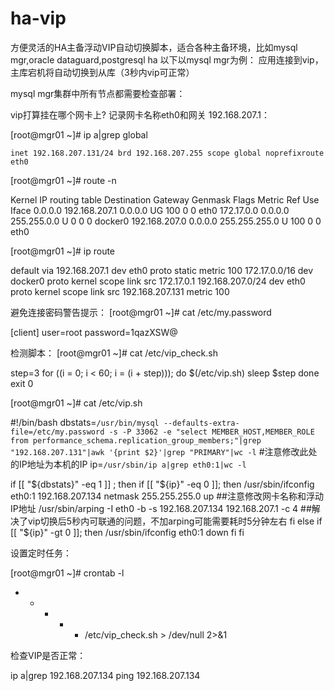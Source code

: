 # ha-vip
方便灵活的HA主备浮动VIP自动切换脚本，适合各种主备环境，比如mysql mgr,oracle dataguard,postgresql ha
以下以mysql mgr为例：
应用连接到vip，主库宕机将自动切换到从库（3秒内vip可正常）


mysql mgr集群中所有节点都需要检查部署：

vip打算挂在哪个网卡上? 记录网卡名称eth0和网关 192.168.207.1：

[root@mgr01 ~]# ip a|grep global

    inet 192.168.207.131/24 brd 192.168.207.255 scope global noprefixroute eth0
    
[root@mgr01 ~]# route -n

Kernel IP routing table
Destination     Gateway         Genmask         Flags Metric Ref    Use Iface
0.0.0.0         192.168.207.1   0.0.0.0         UG    100    0        0 eth0
172.17.0.0      0.0.0.0         255.255.0.0     U     0      0        0 docker0
192.168.207.0   0.0.0.0         255.255.255.0   U     100    0        0 eth0

[root@mgr01 ~]# ip route

default via 192.168.207.1 dev eth0 proto static metric 100 
172.17.0.0/16 dev docker0 proto kernel scope link src 172.17.0.1 
192.168.207.0/24 dev eth0 proto kernel scope link src 192.168.207.131 metric 100


避免连接密码警告提示：
[root@mgr01 ~]# cat /etc/my.password 

[client]
user=root
password=1qazXSW@

检测脚本：
[root@mgr01 ~]# cat /etc/vip_check.sh 

step=3
for ((i = 0; i < 60; i = (i + step))); do
    $(/etc/vip.sh)
    sleep $step
done
exit 0

[root@mgr01 ~]# cat /etc/vip.sh

#!/bin/bash
dbstats=`/usr/bin/mysql --defaults-extra-file=/etc/my.password -s -P 33062 -e "select MEMBER_HOST,MEMBER_ROLE from performance_schema.replication_group_members;"|grep "192.168.207.131"|awk '{print $2}'|grep "PRIMARY"|wc -l` #注意修改此处的IP地址为本机的IP
ip=`/usr/sbin/ip a|grep eth0:1|wc -l`
 
if [[ "${dbstats}" -eq 1 ]] ; then
    if [[ "${ip}" -eq 0 ]]; then
    /usr/sbin/ifconfig eth0:1 192.168.207.134 netmask 255.255.255.0 up ##注意修改网卡名称和浮动IP地址
    /usr/sbin/arping -I eth0 -b -s 192.168.207.134 192.168.207.1 -c 4 ##解决了vip切换后5秒内可联通的问题，不加arping可能需要耗时5分钟左右
    fi
else
    if [[ "${ip}" -gt 0 ]]; then
    /usr/sbin/ifconfig eth0:1 down
    fi
fi


设置定时任务：

[root@mgr01 ~]# crontab -l
* * * * * /etc/vip_check.sh > /dev/null 2>&1


检查VIP是否正常：

ip a|grep 192.168.207.134
ping 192.168.207.134
